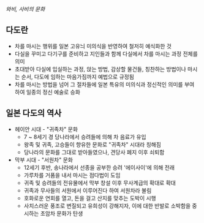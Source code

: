 *와비, 사비의 문화*
## 다도란
- 차를 마시는 행위를 일본 고유늬 미의식을 반영하여 철저히 예식화한 것
- 다실을 꾸미고 다기구를 준비하고 지인들과 함께 다실에서 차를 마시는 과정 전체를 의미
- 초대받아 다실에 입실하는 과정, 앉는 방법, 감상할 물건들, 칭찬하는 방법이나 마시는 순서, 다도에 임하는 마음가짐까지 예법으로 규정됨
- 차를 마시는 방법을 넘어 그 절차들에 일본 특유의 미의식과 정신적인 의미를 부여하여 일종의 정신 예술로 승화
## 일본 다도의 역사
- 헤이안 시대 - "귀족차" 문화
	- 7 ~ 8세기 경 당나라에서 승려들에 의해 차 음료가 유입
	- 왕족 및 귀족, 고승들이 향유한 문화로 "귀족차" 시대라 칭해짐
	- 당나라의 문화를 그대로 받아들였으나, 견당사 폐지 이후 쇠퇴함
- 막부 시대 - "서원차" 문화
	- 12세기 후반, 송나라에서 선종을 공부한 승려 '에이사이'에 의해 전래
	- 가루차를 거품을 내서 마시는 점다법이 도임
	- 귀족 및 승려들의 전유물에서 막부 창설 이후 무사계급의 확대로 확대
	- 귀족과 무사들의 서원에서 이루어진다 하여 서원차라 불림
	- 호화로운 연회를 열고, 돈을 걸고 산지를 맞추는 도박이 시행
	- 사치스러운 풍조로 변질되고 유희성이 강해지자, 이에 대한 반발로 소박함을 중시하는 초암차 문화가 탄생


